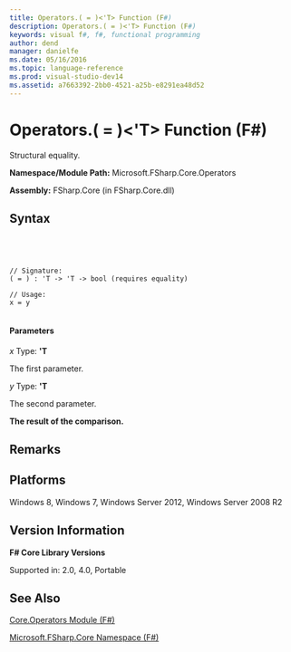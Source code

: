```yaml
---
title: Operators.( = )<'T> Function (F#)
description: Operators.( = )<'T> Function (F#)
keywords: visual f#, f#, functional programming
author: dend
manager: danielfe
ms.date: 05/16/2016
ms.topic: language-reference
ms.prod: visual-studio-dev14
ms.assetid: a7663392-2bb0-4521-a25b-e8291ea48d52 
---
```


# Operators.( = )<'T> Function (F#)

Structural equality.

**Namespace/Module Path:** Microsoft.FSharp.Core.Operators

**Assembly:** FSharp.Core (in FSharp.Core.dll)


## Syntax



```




// Signature:
( = ) : 'T -> 'T -> bool (requires equality)

// Usage:
x = y


```





#### Parameters
*x*
Type: **'T**


The first parameter.


*y*
Type: **'T**


The second parameter.



**The result of the comparison.**
## Remarks

## Platforms
Windows 8, Windows 7, Windows Server 2012, Windows Server 2008 R2


## Version Information
**F# Core Library Versions**

Supported in: 2.0, 4.0, Portable




## See Also
[Core.Operators Module &#40;F&#35;&#41;](Core.Operators-Module-%5BFSharp%5D.md)

[Microsoft.FSharp.Core Namespace &#40;F&#35;&#41;](Microsoft.FSharp.Core-Namespace-%5BFSharp%5D.md)

